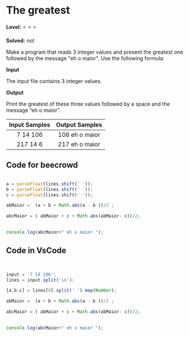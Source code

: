 # The greatest

**Level:** :star: :star: :star:

**Solved:** not

Make a program that reads 3 integer values and present the greatest one followed by the message "eh o maior". Use the following formula:


**Input**

The input file contains 3 integer values.

**Output**

Print the greatest of these three values followed by a space and the message “eh o maior”.

| Input Samples	| Output Samples |
|:--:|:--:|
|7 14 106 | 106 eh o maior |
| 217 14 6 | 217 eh o maior |

## Code for beecrowd

```javascript 

a = parseFloat(lines.shift(' '));
b = parseFloat(lines.shift(' '));
c = parseFloat(lines.shift(' '));

abMaior =  (a + b + Math.abs(a - b ))/2 ;

abcMaior = ( abMaior + c + Math.abs(abMaior- c))/2;

  
console.log(abcMaior+" eh o maior ");


```


## Code in VsCode


```javascript


input = '7 14 106';
lines = input.split('\n');

[a,b,c] = lines[0].split(' ').map(Number);

abMaior =  (a + b + Math.abs(a - b ))/2 ;

abcMaior = ( abMaior + c + Math.abs(abMaior- c))/2;

  
console.log(abcMaior+" eh o maior ");





```